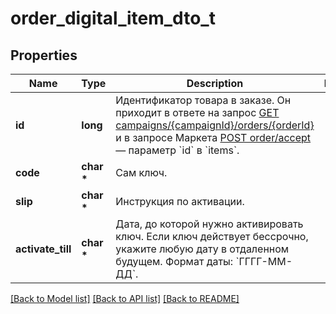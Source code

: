 # order_digital_item_dto_t

## Properties
Name | Type | Description | Notes
------------ | ------------- | ------------- | -------------
**id** | **long** | Идентификатор товара в заказе.  Он приходит в ответе на запрос [GET campaigns/{campaignId}/orders/{orderId}](../../reference/orders/getOrder.md) и в запросе Маркета [POST order/accept](../../pushapi/reference/orderAccept.md) — параметр &#x60;id&#x60; в &#x60;items&#x60;.  | 
**code** | **char \*** | Сам ключ. | 
**slip** | **char \*** | Инструкция по активации. | 
**activate_till** | **char \*** | Дата, до которой нужно активировать ключ. Если ключ действует бессрочно, укажите любую дату в отдаленном будущем.  Формат даты: &#x60;ГГГГ-ММ-ДД&#x60;.  | 

[[Back to Model list]](../README.md#documentation-for-models) [[Back to API list]](../README.md#documentation-for-api-endpoints) [[Back to README]](../README.md)


